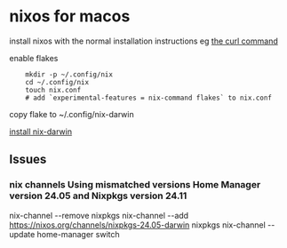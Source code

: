 # nixos for macos

install nixos with the normal installation instructions eg [the curl command](https://nixos.org/download/)

enable flakes
```
    mkdir -p ~/.config/nix
    cd ~/.config/nix
    touch nix.conf
    # add `experimental-features = nix-command flakes` to nix.conf
```

copy flake to ~/.config/nix-darwin

[install nix-darwin ](https://github.com/LnL7/nix-darwin?tab=readme-ov-file#flakes)


## Issues

### nix channels Using mismatched versions Home Manager version 24.05 and Nixpkgs version 24.11
nix-channel --remove nixpkgs
nix-channel --add https://nixos.org/channels/nixpkgs-24.05-darwin nixpkgs
nix-channel --update
home-manager switch
